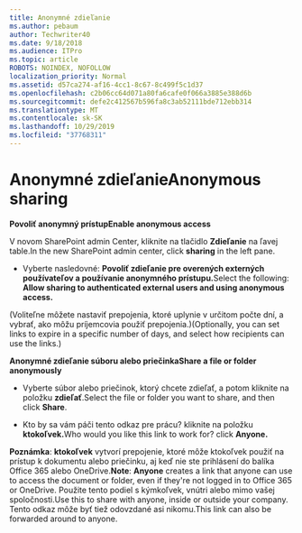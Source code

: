 ```yaml
---
title: Anonymné zdieľanie
ms.author: pebaum
author: Techwriter40
ms.date: 9/18/2018
ms.audience: ITPro
ms.topic: article
ROBOTS: NOINDEX, NOFOLLOW
localization_priority: Normal
ms.assetid: d57ca274-af16-4cc1-8c67-8c499f5c1d37
ms.openlocfilehash: c2b06cc64d071a80fa6cafe0f066a3885e388d6b
ms.sourcegitcommit: defe2c412567b596fa8c3ab52111bde712ebb314
ms.translationtype: MT
ms.contentlocale: sk-SK
ms.lasthandoff: 10/29/2019
ms.locfileid: "37768311"
---
```

# <a name="anonymous-sharing"></a><span data-ttu-id="d3ef1-102">Anonymné zdieľanie</span><span class="sxs-lookup"><span data-stu-id="d3ef1-102">Anonymous sharing</span></span>

 <span data-ttu-id="d3ef1-103">**Povoliť anonymný prístup**</span><span class="sxs-lookup"><span data-stu-id="d3ef1-103">**Enable anonymous access**</span></span>
  
<span data-ttu-id="d3ef1-104">V novom SharePoint admin Center, kliknite na tlačidlo **Zdieľanie** na ľavej table.</span><span class="sxs-lookup"><span data-stu-id="d3ef1-104">In the new SharePoint admin center, click **sharing** in the left pane.</span></span> 
  
- <span data-ttu-id="d3ef1-105">Vyberte nasledovné: **Povoliť zdieľanie pre overených externých používateľov a používanie anonymného prístupu.**</span><span class="sxs-lookup"><span data-stu-id="d3ef1-105">Select the following: **Allow sharing to authenticated external users and using anonymous access.**</span></span>
  
<span data-ttu-id="d3ef1-106">(Voliteľne môžete nastaviť prepojenia, ktoré uplynie v určitom počte dní, a vybrať, ako môžu príjemcovia použiť prepojenia.)</span><span class="sxs-lookup"><span data-stu-id="d3ef1-106">(Optionally, you can set links to expire in a specific number of days, and select how recipients can use the links.)</span></span>
    
 <span data-ttu-id="d3ef1-107">**Anonymné zdieľanie súboru alebo priečinka**</span><span class="sxs-lookup"><span data-stu-id="d3ef1-107">**Share a file or folder anonymously**</span></span>
  
- <span data-ttu-id="d3ef1-108">Vyberte súbor alebo priečinok, ktorý chcete zdieľať, a potom kliknite na položku **zdieľať**.</span><span class="sxs-lookup"><span data-stu-id="d3ef1-108">Select the file or folder you want to share, and then click **Share**.</span></span> 
    
- <span data-ttu-id="d3ef1-109">Kto by sa vám páči tento odkaz pre prácu? kliknite na položku **ktokoľvek.**</span><span class="sxs-lookup"><span data-stu-id="d3ef1-109">Who would you like this link to work for? click **Anyone.**</span></span>
  
 <span data-ttu-id="d3ef1-110">**Poznámka**: **ktokoľvek** vytvorí prepojenie, ktoré môže ktokoľvek použiť na prístup k dokumentu alebo priečinku, aj keď nie ste prihlásení do balíka Office 365 alebo OneDrive.</span><span class="sxs-lookup"><span data-stu-id="d3ef1-110">**Note**: **Anyone** creates a link that anyone can use to access the document or folder, even if they're not logged in to Office 365 or OneDrive.</span></span> <span data-ttu-id="d3ef1-111">Použite tento podiel s kýmkoľvek, vnútri alebo mimo vašej spoločnosti.</span><span class="sxs-lookup"><span data-stu-id="d3ef1-111">Use this to share with anyone, inside or outside your company.</span></span> <span data-ttu-id="d3ef1-112">Tento odkaz môže byť tiež odovzdané asi nikomu.</span><span class="sxs-lookup"><span data-stu-id="d3ef1-112">This link can also be forwarded around to anyone.</span></span> 
    

